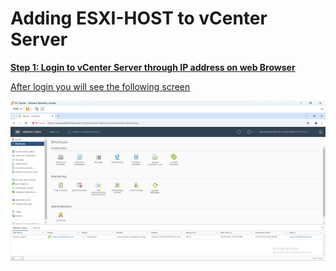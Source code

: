 # Adding ESXI-HOST to vCenter Server
<u>**Step 1: Login to vCenter Server through IP address on web Browser**<u/>
<p>
After login you will see the following screen
  
![Picture1](https://github.com/gurpreet2828/VmwareProject_Images/blob/aa992f0ffd5052470c41f9d43ac337c2f0389d84/Picture1.png)
</p>
